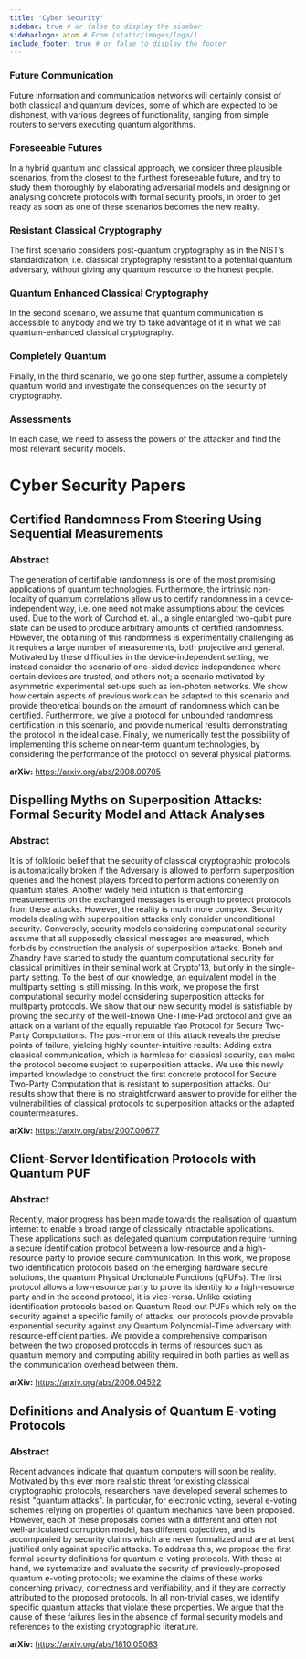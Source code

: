 ```yaml
---
title: "Cyber Security"
sidebar: true # or false to display the sidebar
sidebarlogo: atom # From (static/images/logo/)
include_footer: true # or false to display the footer
---
```


### Future Communication

Future information and communication networks will certainly consist of both classical and quantum devices, some of which are expected to be dishonest, with various degrees of functionality, ranging from simple routers to servers executing quantum algorithms. 

### Foreseeable Futures

In a hybrid quantum and classical approach, we consider three plausible scenarios, from the closest to the furthest foreseeable future, and try to study them thoroughly by elaborating adversarial models and designing or analysing concrete protocols with formal security proofs, in order to get ready as soon as one of these scenarios becomes the new reality. 

### Resistant Classical Cryptography

The first scenario considers post-quantum cryptography as in the NIST’s standardization, i.e. classical cryptography resistant to a potential quantum adversary, without giving any quantum resource to the honest people. 


### Quantum Enhanced Classical Cryptography

In the second scenario, we assume that quantum communication is accessible to anybody and we try to take advantage of it in what we call quantum-enhanced classical cryptography. 

### Completely Quantum

Finally, in the third scenario, we go one step further, assume a completely quantum world and investigate the consequences on the security of cryptography. 

### Assessments

In each case, we need to assess the powers of the attacker and find the most relevant security models.


# Cyber Security Papers

## Certified Randomness From Steering Using Sequential Measurements

### Abstract

The generation of certifiable randomness is one of the most promising applications of quantum technologies. Furthermore, the intrinsic non-locality of quantum correlations allow us to certify randomness in a device-independent way, i.e. one need not make assumptions about the devices used. Due to the work of Curchod et. al., a single entangled two-qubit pure state can be used to produce arbitrary amounts of certified randomness. However, the obtaining of this randomness is experimentally challenging as it requires a large number of measurements, both projective and general. Motivated by these difficulties in the device-independent setting, we instead consider the scenario of one-sided device independence where certain devices are trusted, and others not; a scenario motivated by asymmetric experimental set-ups such as ion-photon networks. We show how certain aspects of previous work can be adapted to this scenario and provide theoretical bounds on the amount of randomness which can be certified. Furthermore, we give a protocol for unbounded randomness certification in this scenario, and provide numerical results demonstrating the protocol in the ideal case. Finally, we numerically test the possibility of implementing this scheme on near-term quantum technologies, by considering the performance of the protocol on several physical platforms.

**arXiv:** https://arxiv.org/abs/2008.00705

## Dispelling Myths on Superposition Attacks: Formal Security Model and Attack Analyses

### Abstract

It is of folkloric belief that the security of classical cryptographic protocols is automatically broken if the Adversary is allowed to perform superposition queries and the honest players forced to perform actions coherently on quantum states. Another widely held intuition is that enforcing measurements on the exchanged messages is enough to protect protocols from these attacks.
However, the reality is much more complex. Security models dealing with superposition attacks only consider unconditional security. Conversely, security models considering computational security assume that all supposedly classical messages are measured, which forbids by construction the analysis of superposition attacks. Boneh and Zhandry have started to study the quantum computational security for classical primitives in their seminal work at Crypto'13, but only in the single-party setting. To the best of our knowledge, an equivalent model in the multiparty setting is still missing.
In this work, we propose the first computational security model considering superposition attacks for multiparty protocols. We show that our new security model is satisfiable by proving the security of the well-known One-Time-Pad protocol and give an attack on a variant of the equally reputable Yao Protocol for Secure Two-Party Computations. The post-mortem of this attack reveals the precise points of failure, yielding highly counter-intuitive results: Adding extra classical communication, which is harmless for classical security, can make the protocol become subject to superposition attacks. We use this newly imparted knowledge to construct the first concrete protocol for Secure Two-Party Computation that is resistant to superposition attacks. Our results show that there is no straightforward answer to provide for either the vulnerabilities of classical protocols to superposition attacks or the adapted countermeasures.

**arXiv:**  https://arxiv.org/abs/2007.00677

## Client-Server Identification Protocols with Quantum PUF

### Abstract

Recently, major progress has been made towards the realisation of quantum internet to enable a broad range of classically intractable applications. These applications such as delegated quantum computation require running a secure identification protocol between a low-resource and a high-resource party to provide secure communication. In this work, we propose two identification protocols based on the emerging hardware secure solutions, the quantum Physical Unclonable Functions (qPUFs). The first protocol allows a low-resource party to prove its identity to a high-resource party and in the second protocol, it is vice-versa. Unlike existing identification protocols based on Quantum Read-out PUFs which rely on the security against a specific family of attacks, our protocols provide provable exponential security against any Quantum Polynomial-Time adversary with resource-efficient parties. We provide a comprehensive comparison between the two proposed protocols in terms of resources such as quantum memory and computing ability required in both parties as well as the communication overhead between them.

**arXiv:** https://arxiv.org/abs/2006.04522

## Definitions and Analysis of Quantum E-voting Protocols

### Abstract

Recent advances indicate that quantum computers will soon be reality. Motivated by this ever more realistic threat for existing classical cryptographic protocols, researchers have developed several schemes to resist "quantum attacks". In particular, for electronic voting, several e-voting schemes relying on properties of quantum mechanics have been proposed. However, each of these proposals comes with a different and often not well-articulated corruption model, has different objectives, and is accompanied by security claims which are never formalized and are at best justified only against specific attacks. To address this, we propose the first formal security definitions for quantum e-voting protocols. With these at hand, we systematize and evaluate the security of previously-proposed quantum e-voting protocols; we examine the claims of these works concerning privacy, correctness and verifiability, and if they are correctly attributed to the proposed protocols. In all non-trivial cases, we identify specific quantum attacks that violate these properties. We argue that the cause of these failures lies in the absence of formal security models and references to the existing cryptographic literature.

**arXiv:** https://arxiv.org/abs/1810.05083